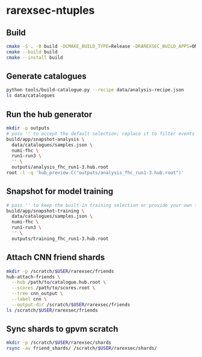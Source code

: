 # rarexsec-ntuples

## Build

```bash
cmake -S . -B build -DCMAKE_BUILD_TYPE=Release -DRAREXSEC_BUILD_APPS=ON -DRAREXSEC_BUILD_LIB=ON
cmake --build build
cmake --install build
```

## Generate catalogues

```bash
python tools/build-catalogue.py --recipe data/analysis-recipe.json
ls data/catalogues
```

## Run the hub generator

```bash
mkdir -p outputs
# pass '' to accept the default selection; replace it to filter events
build/app/snapshot-analysis \
  data/catalogues/samples.json \
  numi-fhc \
  run1-run3 \
  '' \
  outputs/analysis_fhc_run1-3.hub.root
root -l -q 'hub_preview.C("outputs/analysis_fhc_run1-3.hub.root")'
```

## Snapshot for model training

```bash
# pass '' to keep the built-in training selection or provide your own filter
build/app/snapshot-training \
  data/catalogues/samples.json \
  numi-fhc \
  run1-run3 \
  '' \
  outputs/training_fhc_run1-3.hub.root
```

## Attach CNN friend shards

```bash
mkdir -p /scratch/$USER/rarexsec/friends
hub-attach-friends \
  --hub /path/to/catalogue.hub.root \
  --scores /path/to/scores.root \
  --tree cnn_output \
  --label cnn \
  --output-dir /scratch/$USER/rarexsec/friends
ls /scratch/$USER/rarexsec/friends
```

## Sync shards to gpvm scratch

```bash
mkdir -p /scratch/$USER/rarexsec/shards
rsync -av friend_shards/ /scratch/$USER/rarexsec/shards/
```
